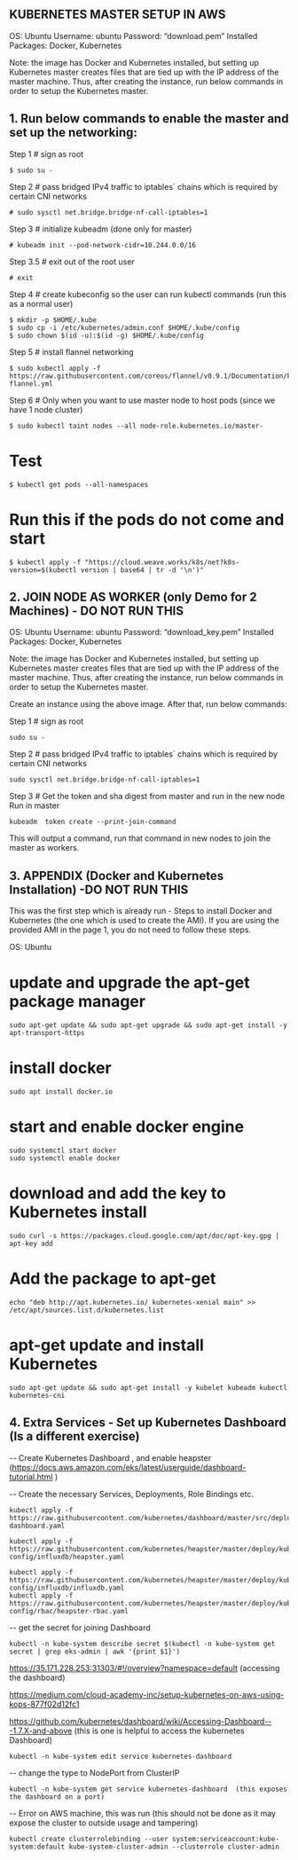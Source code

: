 ## KUBERNETES MASTER SETUP IN AWS


OS: Ubuntu
Username: ubuntu
Password: “download.pem”
Installed Packages: Docker, Kubernetes

Note: the image has Docker and Kubernetes installed, but setting up Kubernetes master creates files that are tied up with the IP address of the master machine. Thus, after creating the instance, run below commands in order to setup the Kubernetes master.

## 1. Run below commands to enable the master and set up the networking:

Step 1 # sign as root
```
$ sudo su -
```

Step 2 # pass bridged IPv4 traffic to iptables` chains which is required by certain CNI networks
```
# sudo sysctl net.bridge.bridge-nf-call-iptables=1
```

Step 3 # initialize kubeadm (done only for master)
```
# kubeadm init --pod-network-cidr=10.244.0.0/16
```

Step 3.5 # exit out of the root user
```
# exit
```

Step 4 # create kubeconfig so the user can run kubectl commands (run this as a normal user)
```
$ mkdir -p $HOME/.kube
$ sudo cp -i /etc/kubernetes/admin.conf $HOME/.kube/config
$ sudo chown $(id -u):$(id -g) $HOME/.kube/config
```

Step 5 # install flannel networking
```
$ sudo kubectl apply -f https://raw.githubusercontent.com/coreos/flannel/v0.9.1/Documentation/kube-flannel.yml
```
Step 6 # Only when you want to use master node to host pods (since we have 1 node cluster)
```
$ sudo kubectl taint nodes --all node-role.kubernetes.io/master-
```
# Test
```
$ kubectl get pods --all-namespaces
```

# Run this if the pods do not come and start

```
$ kubectl apply -f "https://cloud.weave.works/k8s/net?k8s-version=$(kubectl version | base64 | tr -d '\n')"
```
## 2. JOIN NODE AS WORKER (only Demo for 2 Machines) - DO NOT RUN THIS

OS: Ubuntu
Username: ubuntu
Password: “download_key.pem”
Installed Packages: Docker, Kubernetes

Note: the image has Docker and Kubernetes installed, but setting up Kubernetes master creates files that are tied up with the IP address of the master machine. Thus, after creating the instance, run below commands in order to setup the Kubernetes master.

Create an instance using the above image. After that, run below commands:

Step 1 # sign as root
```
sudo su -
```

Step 2 # pass bridged IPv4 traffic to iptables` chains which is required by certain CNI networks
```
sudo sysctl net.bridge.bridge-nf-call-iptables=1
```

Step 3 # Get the token and sha digest from master and run in the new node
Run in master
```
kubeadm  token create --print-join-command
```

This will output a command, run that command in new nodes to join the master as workers.

## 3. APPENDIX (Docker and Kubernetes Installation) -DO NOT RUN THIS

This was the first step which is already run - Steps to install Docker and Kubernetes 
(the one which is used to create the AMI). If you are using the provided AMI in the page 1, 
you do not need to follow these steps.

OS: Ubuntu

# update and upgrade the apt-get package manager
```
sudo apt-get update && sudo apt-get upgrade && sudo apt-get install -y apt-transport-https
```
# install docker
```
sudo apt install docker.io
```
# start and enable docker engine
```
sudo systemctl start docker
sudo systemctl enable docker
```

# download and add the key to Kubernetes install
```
sudo curl -s https://packages.cloud.google.com/apt/doc/apt-key.gpg | apt-key add
```
# Add the package to apt-get
```
echo "deb http://apt.kubernetes.io/ kubernetes-xenial main" >> /etc/apt/sources.list.d/kubernetes.list
```
# apt-get update and install Kubernetes
```
sudo apt-get update && sudo apt-get install -y kubelet kubeadm kubectl kubernetes-cni
```

## 4. Extra Services - Set up Kubernetes Dashboard (Is a different exercise)

 -- Create Kubernetes Dashboard , and enable heapster (https://docs.aws.amazon.com/eks/latest/userguide/dashboard-tutorial.html )

-- Create the necessary Services, Deployments, Role Bindings etc.

```
kubectl apply -f https://raw.githubusercontent.com/kubernetes/dashboard/master/src/deploy/recommended/kubernetes-dashboard.yaml 

kubectl apply -f https://raw.githubusercontent.com/kubernetes/heapster/master/deploy/kube-config/influxdb/heapster.yaml 

kubectl apply -f https://raw.githubusercontent.com/kubernetes/heapster/master/deploy/kube-config/influxdb/influxdb.yaml 
kubectl apply -f https://raw.githubusercontent.com/kubernetes/heapster/master/deploy/kube-config/rbac/heapster-rbac.yaml 
```

-- get the secret for joining Dashboard
```
kubectl -n kube-system describe secret $(kubectl -n kube-system get secret | grep eks-admin | awk '{print $1}')
```

https://35.171.228.253:31303/#!/overview?namespace=default (accessing the dashboard)

https://medium.com/cloud-academy-inc/setup-kubernetes-on-aws-using-kops-877f02d12fc1 

https://github.com/kubernetes/dashboard/wiki/Accessing-Dashboard---1.7.X-and-above  (this is one is helpful to access the kubernetes Dashboard)

```
kubectl -n kube-system edit service kubernetes-dashboard
```
-- change the type to NodePort from ClusterIP

```
kubectl -n kube-system get service kubernetes-dashboard  (this exposes the dashboard on a port)
```
-- Error on AWS machine, this was run (this should not be done as it may expose the cluster to outside usage and tampering)
```
kubectl create clusterrolebinding --user system:serviceaccount:kube-system:default kube-system-cluster-admin --clusterrole cluster-admin
```
